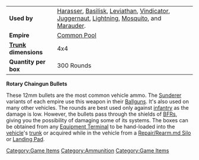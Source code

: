|                                             |                                                                                                                                                                                                                                                                                                                 |
| ------------------------------------------- | --------------------------------------------------------------------------------------------------------------------------------------------------------------------------------------------------------------------------------------------------------------------------------------------------------------- |
| **Used by**                                 | [Harasser](Harasser.md "wikilink"), [Basilisk](Basilisk.md "wikilink"), [Leviathan](Leviathan.md "wikilink"), [Vindicator](Vindicator.md "wikilink"), [Juggernaut](Juggernaut.md "wikilink"), [Lightning](Lightning.md "wikilink"), [Mosquito](Mosquito.md "wikilink"), and [Marauder](Marauder.md "wikilink"). |
| **Empire**                                  | [Common Pool](Common_Pool.md "wikilink")                                                                                                                                                                                                                                                                        |
| **[Trunk](Trunk.md "wikilink") dimensions** | 4x4                                                                                                                                                                                                                                                                                                             |
| **Quantity per box**                        | 300 Rounds                                                                                                                                                                                                                                                                                                      |

**Rotary Chaingun Bullets**

These 12mm bullets are the most common vehicle ammo. The
[Sunderer](Sunderer.md "wikilink") variants of each empire use this weapon
in their [Ballguns](Ballgun.md "wikilink"). It's also used on many other
vehicles. The rounds are best used only against
[infantry](infantry.md "wikilink") as the damage is low. However, the
bullets pass through the shields of [BFRs](BFR.md "wikilink"), giving you
the possibility of damaging some of its systems. The boxes can be
obtained from any [Equipment Terminal](Equipment_Terminal.md "wikilink") to
be hand-loaded into the [vehicle](vehicle.md "wikilink")'s
[trunk](trunk.md "wikilink") or acquired while in the vehicle from a
[Repair/Rearm.md Silo](Repair/Rearm_Silo.md "wikilink") or [Landing
Pad](Landing_Pad.md "wikilink").

[Category:Game Items](Category:Game_Items.md "wikilink")
[Category:Ammunition](Category:Ammunition.md "wikilink") [Category:Game
Items](Category:Game_Items.md "wikilink")
